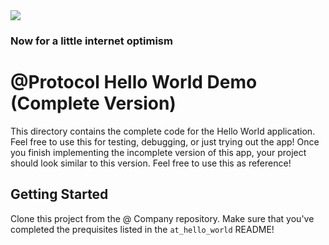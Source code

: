 <img src="https://atsign.dev/assets/img/@developersmall.png?sanitize=true">

### Now for a little internet optimism

# @Protocol Hello World Demo (Complete Version)

This directory contains the complete code for the Hello World application. Feel free to use
this for testing, debugging, or just trying out the app! Once you finish implementing the
incomplete version of this app, your project should look similar to this version. Feel free
to use this as reference!

## Getting Started

Clone this project from the @ Company repository. Make sure that you've completed the prequisites
listed in the `at_hello_world` README!
